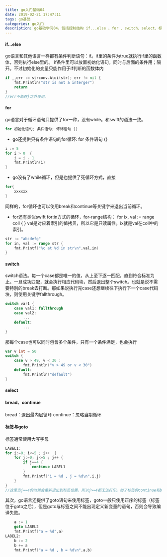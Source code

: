 ```yaml
---
title: go入门基础04
date: 2019-02-21 17:47:11
tags: go基础
categories: go入门
description: go基础学习04，包括控制结构 if...else 、for 、switch、select、标签与goto
---
```


#### if...else
go语言和其他语言一样都有条件判断语句：if。if里的条件为true就执行if里的函数体，否则执行else里的。
if条件里可以放置初始化语句，同时与后面的条件用；隔开。不过初始化的变量只能作用于if判断的函数体内
```go
if _,err := strconv.Atoi(str); err != nil {
	fmt.Println("str is not a interger")
	return
}
//err不能在}之外使用。
```


#### for
go语言对于循环语句只提供了for一种，没有while。和swift的语法一致。
```go
for 初始化语句; 条件语句; 修饰语句 {}
```
* go还提供只有条件语句的for循环: for 条件语句 {}
```go
i := 5
for i > 0  {
	i = i - 1
	fmt.Println(i)
}
```
* go没有了while循环，但是也提供了死循环方式，直接
```go
for{
	xxxxxx
}
```
同样的，for循环也可以使用break和continue等关键字来退出当前循环。

* for还有类似swift for:in方式的循环，for-range结构： for ix, val := range coll { } val是对应着索引的值拷贝，所以它是只读属性。ix就是val在coll中的索引。
```go
str := "abcdefg"
for in, val := range str {
	fmt.Printf("%c at %d in str\n",val,in)
}
```


#### switch
switch语法。每一个case都是唯一的值，从上至下逐一匹配，直到符合标准为止。一旦成功匹配，就会执行相应代码块，然后退出整个switch。也就是说不需要特别的break去打断。那如果说执行完case还想继续往下执行下一个case代码块，则使用关键字fallthrough。
```go
switch var1 {
	case val1: fallthrough
	case val2:
		...
	default:
		...
}
```
那每个case也可以同时包含多个条件，只有一个条件满足，也会执行
```go
var v int = 50
switch {
	case v > 49, v < 30 :
		fmt.Println("v > 49 or v < 30")
	default:
		fmt.Println("default")
}
```


#### select


#### bread、continue
bread：退出最内层循环
continue：忽略当期循环


#### 标签与goto
标签通常使用大写字母
```go
LABEL1:
for i:=0; i<=5 ; i++  {
	for j:=0; j<=5 ; j++ {
		if j==4 {
			continue LABEL1
		}
		fmt.Printf("i = %d , j = %d\n",i,j)
	}
}
//这里当j==4的时候会重新退出到标签位置，所以j>=4都无法打印。加了标签的continue和bread都不止是跳出当期循环。
```
其次，go语言还提供了goto语句来使用标签，goto一般只使用正序的标签（标签位于goto之后），但是goto与标签之间不能出现定义新变量的语句，否则会导致编译失败。
```go
	a := 1
	goto LABEL2
	fmt.Printf("a = %d",a)
LABEL2:
	b := 2
	b += a
	fmt.Printf("a = %d , b = %d\n",a,b)
```


